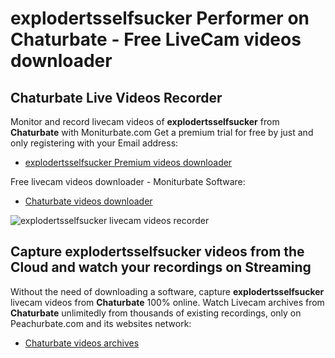 # explodertsselfsucker Performer on Chaturbate - Free LiveCam videos downloader

## Chaturbate Live Videos Recorder

Monitor and record livecam videos of **explodertsselfsucker** from **Chaturbate** with Moniturbate.com
Get a premium trial for free by just and only registering with your Email address:
* [explodertsselfsucker Premium videos downloader](https://moniturbate.com/request-demo-licence-key.html)

Free livecam videos downloader - Moniturbate Software:
* [Chaturbate videos downloader](https://moniturbate.com/moniturbate-download-software.html)

![explodertsselfsucker livecam videos recorder](https://peachurnet.com/templates/moniturbate-software.png)


## Capture explodertsselfsucker videos from the Cloud and watch your recordings on Streaming

Without the need of downloading a software, capture **explodertsselfsucker** livecam videos from **Chaturbate** 100% online.
Watch Livecam archives from **Chaturbate** unlimitedly from thousands of existing recordings, only on Peachurbate.com and its websites network:
* [Chaturbate videos archives](https://peachurnet.com/)